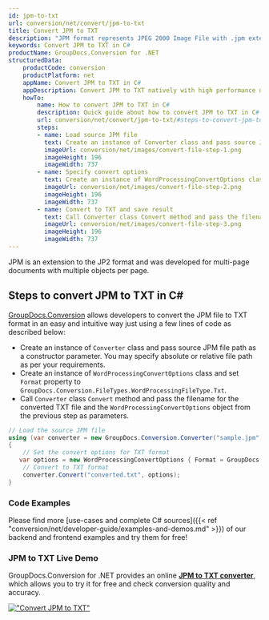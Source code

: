 ```yaml
---
id: jpm-to-txt
url: conversion/net/convert/jpm-to-txt
title: Convert JPM to TXT
description: "JPM format represents JPEG 2000 Image File with .jpm extension. Learn how to convert JPM to TXT file programmatically in C# language using GroupDocs.Conversion for .NET library."
keywords: Convert JPM to TXT in C#
productName: GroupDocs.Conversion for .NET
structuredData:
    productCode: conversion
    productPlatform: net
    appName: Convert JPM to TXT in C#
    appDescription: Convert JPM to TXT natively with high performance using C# language and server side GroupDocs.Conversion for .NET APIs, without the use of any software like Microsoft or Open Office.
    howTo:
        name: How to convert JPM to TXT in C# 
        description: Quick guide about how to convert JPM to TXT in C# with high performance and accuracy.
        url: conversion/net/convert/jpm-to-txt/#steps-to-convert-jpm-to-txt-in-c
        steps:
        - name: Load source JPM file 
          text: Create an instance of Converter class and pass source JPM file path as a constructor parameter. You may specify absolute or relative file path as per your requirements. 
          imageUrl: conversion/net/images/convert-file-step-1.png
          imageHeight: 196
          imageWidth: 737
        - name: Specify convert options 
          text: Create an instance of WordProcessingConvertOptions class.
          imageUrl: conversion/net/images/convert-file-step-2.png
          imageHeight: 196
          imageWidth: 737
        - name: Convert to TXT and save result 
          text: Call Converter class Convert method and pass the filename for the converted HTML file and the WordProcessingConvertOptions object from the previous step as parameters.
          imageUrl: conversion/net/images/convert-file-step-3.png
          imageHeight: 196
          imageWidth: 737
---
```


JPM is an extension to the JP2 format and was developed for multi-page documents with multiple objects per page.

## Steps to convert JPM to TXT in C#

[GroupDocs.Conversion](https://products.groupdocs.com/conversion/net) allows developers to convert the JPM file to TXT format in an easy and intuitive way just using a few lines of code as described below:

* Create an instance of `Converter` class and pass source JPM file path as a constructor parameter. You may specify absolute or relative file path as per your requirements. 
* Create an instance of `WordProcessingConvertOptions` class and set `Format` property to `GroupDocs.Conversion.FileTypes.WordProcessingFileType.Txt`.
* Call `Converter` class `Convert` method and pass the filename for the converted TXT file and the `WordProcessingConvertOptions` object from the previous step as parameters.

```csharp
// Load the source JPM file
using (var converter = new GroupDocs.Conversion.Converter("sample.jpm"))
{
    // Set the convert options for TXT format
   var options = new WordProcessingConvertOptions { Format = GroupDocs.Conversion.FileTypes.WordProcessingFileType.Txt };
    // Convert to TXT format
    converter.Convert("converted.txt", options);
}
```

### Code Examples

Please find more [use-cases and complete C# sources]({{< ref "conversion/net/developer-guide/examples-and-demos.md" >}}) of our backend and frontend examples and try them for free!

### JPM to TXT Live Demo

GroupDocs.Conversion for .NET provides an online [**JPM to TXT converter**](https://products.groupdocs.app/conversion/jpm-to-txt), which allows you to try it for free and check conversion quality and accuracy.

[!["Convert JPM to TXT"](conversion/net/images/convert-to-txt/convert-jpm-to-txt.png)](https://products.groupdocs.app/conversion/jpm-to-txt)